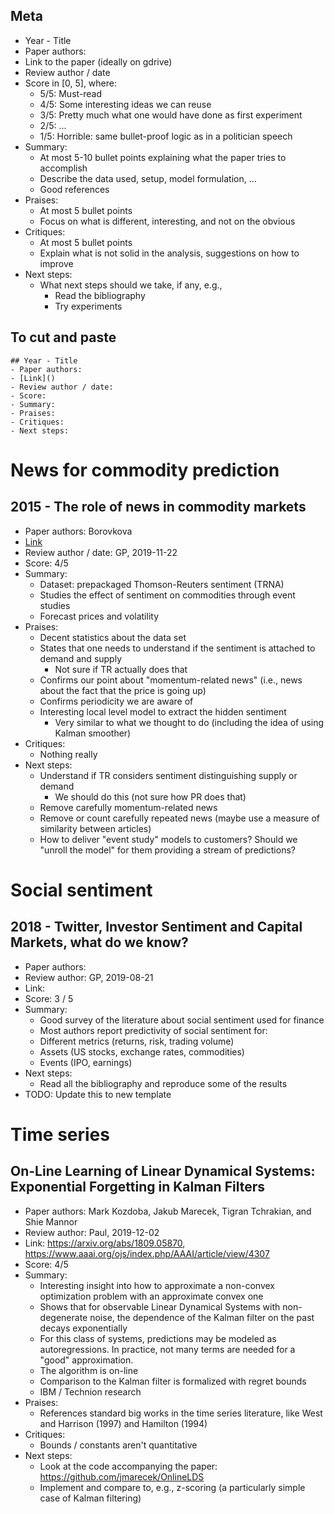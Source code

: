<!--ts-->
<!--te-->

## Meta

-   Year - Title
-   Paper authors:
-   Link to the paper (ideally on gdrive)
-   Review author / date
-   Score in [0, 5], where:
    -   5/5: Must-read
    -   4/5: Some interesting ideas we can reuse
    -   3/5: Pretty much what one would have done as first experiment
    -   2/5: ...
    -   1/5: Horrible: same bullet-proof logic as in a politician speech
-   Summary:
    -   At most 5-10 bullet points explaining what the paper tries to accomplish
    -   Describe the data used, setup, model formulation, ...
    -   Good references
-   Praises:
    -   At most 5 bullet points
    -   Focus on what is different, interesting, and not on the obvious
-   Critiques:
    -   At most 5 bullet points
    -   Explain what is not solid in the analysis, suggestions on how to improve
-   Next steps:
    -   What next steps should we take, if any, e.g.,
        -   Read the bibliography
        -   Try experiments

## To cut and paste

```
## Year - Title
- Paper authors:
- [Link]()
- Review author / date:
- Score:
- Summary:
- Praises:
- Critiques:
- Next steps:
```

# News for commodity prediction

## 2015 - The role of news in commodity markets

-   Paper authors: Borovkova
-   [Link](https://drive.google.com/file/d/1p3Z6W5DPBrDyTGBK__uLE2gNkQDO6VTM/view?usp=sharing)
-   Review author / date: GP, 2019-11-22
-   Score: 4/5
-   Summary:
    -   Dataset: prepackaged Thomson-Reuters sentiment (TRNA)
    -   Studies the effect of sentiment on commodities through event studies
    -   Forecast prices and volatility
-   Praises:
    -   Decent statistics about the data set
    -   States that one needs to understand if the sentiment is attached to
        demand and supply
        -   Not sure if TR actually does that
    -   Confirms our point about "momentum-related news" (i.e., news about the
        fact that the price is going up)
    -   Confirms periodicity we are aware of
    -   Interesting local level model to extract the hidden sentiment
        -   Very similar to what we thought to do (including the idea of using
            Kalman smoother)
-   Critiques:
    -   Nothing really
-   Next steps:
    -   Understand if TR considers sentiment distinguishing supply or demand
        -   We should do this (not sure how PR does that)
    -   Remove carefully momentum-related news
    -   Remove or count carefully repeated news (maybe use a measure of
        similarity between articles)
    -   How to deliver "event study" models to customers? Should we "unroll the
        model" for them providing a stream of predictions?

# Social sentiment

## 2018 - Twitter, Investor Sentiment and Capital Markets, what do we know?

-   Paper authors:
-   Review author: GP, 2019-08-21
-   Link:
-   Score: 3 / 5
-   Summary:
    -   Good survey of the literature about social sentiment used for finance
    -   Most authors report predictivity of social sentiment for:
    -   Different metrics (returns, risk, trading volume)
    -   Assets (US stocks, exchange rates, commodities)
    -   Events (IPO, earnings)
-   Next steps:
    -   Read all the bibliography and reproduce some of the results
-   TODO: Update this to new template

# Time series

## On-Line Learning of Linear Dynamical Systems: Exponential Forgetting in Kalman Filters

-   Paper authors: Mark Kozdoba, Jakub Marecek, Tigran Tchrakian, and Shie
    Mannor
-   Review author: Paul, 2019-12-02
-   Link: https://arxiv.org/abs/1809.05870, https://www.aaai.org/ojs/index.php/AAAI/article/view/4307
-   Score: 4/5
-   Summary:
    -   Interesting insight into how to approximate a non-convex optimization
        problem with an approximate convex one
    -   Shows that for observable Linear Dynamical Systems with non-degenerate
        noise, the dependence of the Kalman filter on the past decays
        exponentially
    -   For this class of systems, predictions may be modeled as
        autoregressions. In practice, not many terms are needed for a "good"
        approximation.
    -   The algorithm is on-line
    -   Comparison to the Kalman filter is formalized with regret bounds
    -   IBM / Technion research
-   Praises:
    -   References standard big works in the time series literature, like
        West and Harrison (1997) and Hamilton (1994)
-   Critiques:
    -   Bounds / constants aren't quantitative
-   Next steps:
    -   Look at the code accompanying the paper:
        https://github.com/jmarecek/OnlineLDS
    -   Implement and compare to, e.g., z-scoring (a particularly simple case
        of Kalman filtering)
